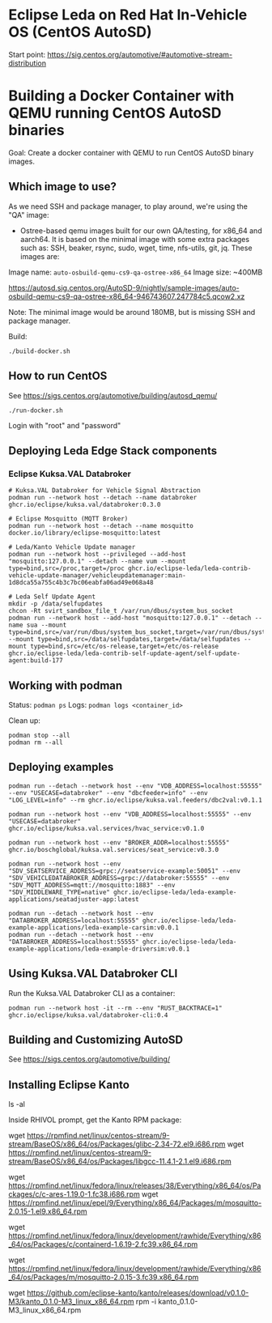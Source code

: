 # Eclipse Leda on Red Hat In-Vehicle OS (CentOS AutoSD)

Start point: https://sig.centos.org/automotive/#automotive-stream-distribution

# Building a Docker Container with QEMU running CentOS AutoSD binaries

Goal: Create a docker container with QEMU to run CentOS AutoSD binary images.

## Which image to use?

As we need SSH and package manager, to play around, we're using the "QA" image:

- Ostree-based qemu images built for our own QA/testing, for x86_64 and aarch64. It is based on the minimal image with some extra packages such as: SSH, beaker, rsync, sudo, wget, time, nfs-utils, git, jq. These images are:

Image name: `auto-osbuild-qemu-cs9-qa-ostree-x86_64`
Image size: ~400MB

https://autosd.sig.centos.org/AutoSD-9/nightly/sample-images/auto-osbuild-qemu-cs9-qa-ostree-x86_64-946743607.247784c5.qcow2.xz

Note: The minimal image would be around 180MB, but is missing SSH and package manager.

Build:

```shell
./build-docker.sh
```

## How to run CentOS

See https://sigs.centos.org/automotive/building/autosd_qemu/

```shell
./run-docker.sh
```
Login with "root" and "password"

## Deploying Leda Edge Stack components

### Eclipse Kuksa.VAL Databroker

```shell
# Kuksa.VAL Databroker for Vehicle Signal Abstraction
podman run --network host --detach --name databroker ghcr.io/eclipse/kuksa.val/databroker:0.3.0

# Eclipse Mosquitto (MQTT Broker)
podman run --network host --detach --name mosquitto docker.io/library/eclipse-mosquitto:latest

# Leda/Kanto Vehicle Update manager
podman run --network host --privileged --add-host "mosquitto:127.0.0.1" --detach --name vum --mount type=bind,src=/proc,target=/proc ghcr.io/eclipse-leda/leda-contrib-vehicle-update-manager/vehicleupdatemanager:main-1d8dca55a755c4b3c7bc06eabfa06ad49e068a48

# Leda Self Update Agent
mkdir -p /data/selfupdates
chcon -Rt svirt_sandbox_file_t /var/run/dbus/system_bus_socket
podman run --network host --add-host "mosquitto:127.0.0.1" --detach --name sua --mount type=bind,src=/var/run/dbus/system_bus_socket,target=/var/run/dbus/system_bus_socket --mount type=bind,src=/data/selfupdates,target=/data/selfupdates --mount type=bind,src=/etc/os-release,target=/etc/os-release ghcr.io/eclipse-leda/leda-contrib-self-update-agent/self-update-agent:build-177
```

## Working with podman

Status: `podman ps`
Logs: `podman logs <container_id>`

Clean up:
```shell
podman stop --all
podman rm --all
```

## Deploying examples

```shell
podman run --detach --network host --env "VDB_ADDRESS=localhost:55555" --env "USECASE=databroker" --env "dbcfeeder=info" --env "LOG_LEVEL=info" --rm ghcr.io/eclipse/kuksa.val.feeders/dbc2val:v0.1.1

podman run --network host --env "VDB_ADDRESS=localhost:55555" --env "USECASE=databroker" ghcr.io/eclipse/kuksa.val.services/hvac_service:v0.1.0

podman run --network host --env "BROKER_ADDR=localhost:55555" ghcr.io/boschglobal/kuksa.val.services/seat_service:v0.3.0

podman run --network host --env "SDV_SEATSERVICE_ADDRESS=grpc://seatservice-example:50051" --env "SDV_VEHICLEDATABROKER_ADDRESS=grpc://databroker:55555" --env "SDV_MQTT_ADDRESS=mqtt://mosquitto:1883" --env "SDV_MIDDLEWARE_TYPE=native" ghcr.io/eclipse-leda/leda-example-applications/seatadjuster-app:latest

podman run --detach --network host --env "DATABROKER_ADDRESS=localhost:55555" ghcr.io/eclipse-leda/leda-example-applications/leda-example-carsim:v0.0.1
podman run --detach --network host --env "DATABROKER_ADDRESS=localhost:55555" ghcr.io/eclipse-leda/leda-example-applications/leda-example-driversim:v0.0.1
```

## Using Kuksa.VAL Databroker CLI

Run the Kuksa.VAL Databroker CLI as a container:

```shell
podman run --network host -it --rm --env "RUST_BACKTRACE=1" ghcr.io/eclipse/kuksa.val/databroker-cli:0.4
```

## Building and Customizing AutoSD

See https://sigs.centos.org/automotive/building/

## Installing Eclipse Kanto
ls -al

Inside RHIVOL prompt, get the Kanto RPM package:

wget https://rpmfind.net/linux/centos-stream/9-stream/BaseOS/x86_64/os/Packages/glibc-2.34-72.el9.i686.rpm
wget https://rpmfind.net/linux/centos-stream/9-stream/BaseOS/x86_64/os/Packages/libgcc-11.4.1-2.1.el9.i686.rpm

wget https://rpmfind.net/linux/fedora/linux/releases/38/Everything/x86_64/os/Packages/c/c-ares-1.19.0-1.fc38.i686.rpm
wget https://rpmfind.net/linux/epel/9/Everything/x86_64/Packages/m/mosquitto-2.0.15-1.el9.x86_64.rpm

wget https://rpmfind.net/linux/fedora/linux/development/rawhide/Everything/x86_64/os/Packages/c/containerd-1.6.19-2.fc39.x86_64.rpm

wget https://rpmfind.net/linux/fedora/linux/development/rawhide/Everything/x86_64/os/Packages/m/mosquitto-2.0.15-3.fc39.x86_64.rpm


wget https://github.com/eclipse-kanto/kanto/releases/download/v0.1.0-M3/kanto_0.1.0-M3_linux_x86_64.rpm
rpm -i kanto_0.1.0-M3_linux_x86_64.rpm

